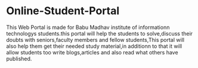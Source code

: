 # Online-Student-Portal

This Web Portal is made for Babu Madhav institute of informationn technologys students.this portal will help the students to solve,discuss their doubts with seniors,faculty members and fellow students,This portal will also help them get their needed study material,in additionn to that it will allow students too write blogs,articles and also read what others have published.
